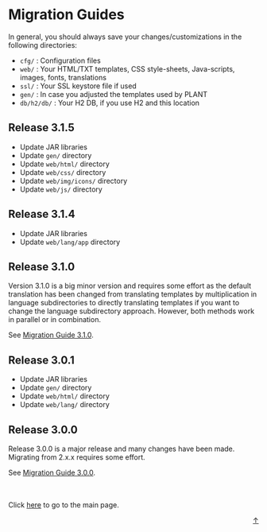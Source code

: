 # Migration Guides

In general, you should always save your changes/customizations in the following directories:

- `cfg/` : Configuration files
- `web/` : Your HTML/TXT templates, CSS style-sheets, Java-scripts, images, fonts, translations 
- `ssl/` : Your SSL keystore file if used
- `gen/` : In case you adjusted the templates used by PLANT
- `db/h2/db/` : Your H2 DB, if you use H2 and this location

## Release 3.1.5

- Update JAR libraries
- Update `gen/` directory
- Update `web/html/` directory
- Update `web/css/` directory
- Update `web/img/icons/` directory
- Update `web/js/` directory

## Release 3.1.4

- Update JAR libraries
- Update `web/lang/app` directory

## Release 3.1.0

Version 3.1.0 is a big minor version and requires some effort as the default translation has been 
changed from translating templates by multiplication in language subdirectories to directly 
translating templates if you want to change the language subdirectory approach. However, 
both methods work in parallel or in combination.

See [Migration Guide 3.1.0](migration/3_1_0.md).

## Release 3.0.1

- Update JAR libraries
- Update `gen/` directory
- Update `web/html/` directory
- Update `web/lang/` directory

## Release 3.0.0

Release 3.0.0 is a major release and many changes have been made. Migrating from 2.x.x requires some effort.

See [Migration Guide 3.0.0](migration/3_0_0.md).

<br>
<br>
Click <a href="../README.md">here</a> to go to the main page.

<p align="right"><a href="#top">&uarr;</a></p>

